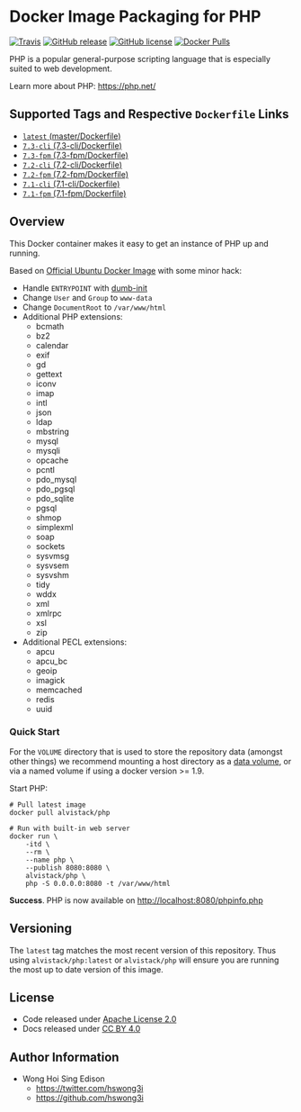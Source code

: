 # Docker Image Packaging for PHP

[![Travis](https://img.shields.io/travis/alvistack/docker-php.svg)](https://travis-ci.org/alvistack/docker-php)
[![GitHub release](https://img.shields.io/github/release/alvistack/docker-php.svg)](https://github.com/alvistack/docker-php/releases)
[![GitHub license](https://img.shields.io/github/license/alvistack/docker-php.svg)](https://github.com/alvistack/docker-php/blob/master/LICENSE)
[![Docker Pulls](https://img.shields.io/docker/pulls/alvistack/php.svg)](https://hub.docker.com/r/alvistack/php/)

PHP is a popular general-purpose scripting language that is especially suited to web development.

Learn more about PHP: <https://php.net/>

## Supported Tags and Respective `Dockerfile` Links

  - [`latest` (master/Dockerfile)](https://github.com/alvistack/docker-php/blob/master/Dockerfile)
  - [`7.3-cli` (7.3-cli/Dockerfile)](https://github.com/alvistack/docker-php/blob/7.3-cli/Dockerfile)
  - [`7.3-fpm` (7.3-fpm/Dockerfile)](https://github.com/alvistack/docker-php/blob/7.3-fpm/Dockerfile)
  - [`7.2-cli` (7.2-cli/Dockerfile)](https://github.com/alvistack/docker-php/blob/7.2-cli/Dockerfile)
  - [`7.2-fpm` (7.2-fpm/Dockerfile)](https://github.com/alvistack/docker-php/blob/7.2-fpm/Dockerfile)
  - [`7.1-cli` (7.1-cli/Dockerfile)](https://github.com/alvistack/docker-php/blob/7.1-cli/Dockerfile)
  - [`7.1-fpm` (7.1-fpm/Dockerfile)](https://github.com/alvistack/docker-php/blob/7.1-fpm/Dockerfile)

## Overview

This Docker container makes it easy to get an instance of PHP up and running.

Based on [Official Ubuntu Docker Image](https://hub.docker.com/_/ubuntu/) with some minor hack:

  - Handle `ENTRYPOINT` with [dumb-init](https://github.com/Yelp/dumb-init)
  - Change `User` and `Group` to `www-data`
  - Change `DocumentRoot` to `/var/www/html`
  - Additional PHP extensions:
      - bcmath
      - bz2
      - calendar
      - exif
      - gd
      - gettext
      - iconv
      - imap
      - intl
      - json
      - ldap
      - mbstring
      - mysql
      - mysqli
      - opcache
      - pcntl
      - pdo\_mysql
      - pdo\_pgsql
      - pdo\_sqlite
      - pgsql
      - shmop
      - simplexml
      - soap
      - sockets
      - sysvmsg
      - sysvsem
      - sysvshm
      - tidy
      - wddx
      - xml
      - xmlrpc
      - xsl
      - zip
  - Additional PECL extensions:
      - apcu
      - apcu\_bc
      - geoip
      - imagick
      - memcached
      - redis
      - uuid

### Quick Start

For the `VOLUME` directory that is used to store the repository data (amongst other things) we recommend mounting a host directory as a [data volume](https://docs.docker.com/engine/tutorials/dockervolumes/#/data-volumes), or via a named volume if using a docker version \>= 1.9.

Start PHP:

    # Pull latest image
    docker pull alvistack/php
    
    # Run with built-in web server
    docker run \
        -itd \
        --rm \
        --name php \
        --publish 8080:8080 \
        alvistack/php \
        php -S 0.0.0.0:8080 -t /var/www/html

**Success**. PHP is now available on <http://localhost:8080/phpinfo.php>

## Versioning

The `latest` tag matches the most recent version of this repository. Thus using `alvistack/php:latest` or `alvistack/php` will ensure you are running the most up to date version of this image.

## License

  - Code released under [Apache License 2.0](LICENSE)
  - Docs released under [CC BY 4.0](http://creativecommons.org/licenses/by/4.0/)

## Author Information

  - Wong Hoi Sing Edison
      - <https://twitter.com/hswong3i>
      - <https://github.com/hswong3i>
